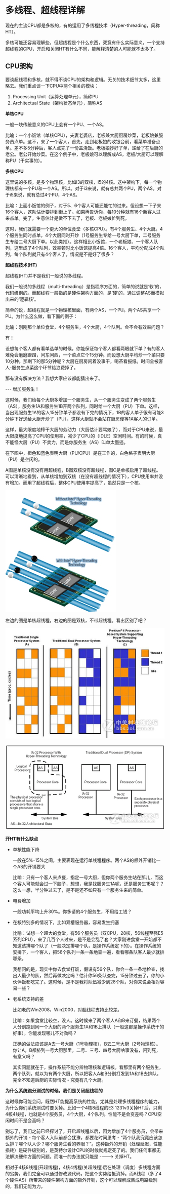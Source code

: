 # 多线程、超线程详解 #

现在的主流CPU都是多核的，有的运用了多线程技术（Hyper-threading，简称HT）。

多核可能还容易理解些，但超线程是个什么东西，究竟有什么实际意义，一个支持超线程的CPU，开启和关闭HT有什么不同，能解释清楚的人可能就不太多了。

## CPU架构 ##

要谈超线程和多核，就不得不谈CPU的架构和逻辑。无关的技术细节太多，这里略去。我们重点谈一下CPU中两个相关的模块：

1. Processing Unit（运算处理单元），简称PU
2. Architectual State（架构状态单元），简称AS

**单核CPU**

一般一块传统意义的CPU上会有一个PU、一个AS。

比喻：一个小饭馆（单核CPU），夫妻老婆店，老板兼大厨厨房炒菜，老板娘兼服务员点单。这不，来了一个客人，首先，走到老板娘的收银台前，看菜单准备点单。差不多5分钟后，客人点完了一份盖浇饭。老板娘抄好了单，递给了在后厨的老公。老公开始炒菜。在这个例子中，老板娘可以理解成AS，老板/大厨可以理解称PU（干实事的）。

**多核CPU**

这里说的多核，是多个物理核，比如i3的双核，i5的4核。这中架构下，每一个物理核都有一个PU和一个AS。所以。对于i3来说，就有总共两个PU，两个AS。对于i5来说，就有总过4个PU，4个AS。

比喻：上面小饭馆的例子，对于5、6个客人可能还能忙的过来。但设想一下子来16个客人，这队估计要排到街上了。如果再告诉你，每10分种就有16个新客人过来点单。完了，生意估计是做不下去了，老板、老板娘忙到死。

这时，我们就需要一个更大的单位食堂（多核CPU）。有4个服务生、4个大厨。4个服务生同时点单，4个大厨同时开炒（1号服务生专给一号大厨下单，二号服务生专给二号大厨下单。以此类推）。这样相比小饭馆，一个老板娘、一个客人队列，这里成了4个队列，效率顿时比小饭馆提高4倍。16个客人，平均分配成4个队列，每个队列就只有4个客人了，情况是不是好了很多？

**超线程技术(HT)**

超线程(HT)并不是我们一般说的多线程。

我们一般说的多线程（multi-threading）是指程序方面的，简单的说就是‘软’的，代码级别的。而超线程一般指的是硬件架构方面的，是‘硬’的，通过调整AS而模拟出来的‘逻辑核’。

简单的说，超线程就是一个物理核里面，有两个AS，一个PU。两个AS共享一个PU。为什么这么做，看下面的例子：

比喻：刚刚那个单位食堂，4个服务生，4个大厨，4个队列。会不会有效率问题？

有！

设想每个客人都有看单选单的时候，你能保证每个客人都看两眼就下单？有的客人难免会磨磨蹭蹭，问东问西，一个菜点它个15分钟。而设想大厨平均炒一个菜只要10分种。那剩下的那5分钟呢？大厨在厨房闲着没事干，喝茶看报纸。时间全被客人-服务生点菜这个环节给浪费掉了。

那有没有解决方法？我想大家应该都能猜出来了。

--- 增加服务生！

这时候，我们给每个大厨多增加一个服务生，从一个服务生变成了两个服务生（AS），服务生1A和服务生1B开两个队列，同时给一个大厨（PU）下单。这样，当出现服务生1A的客人15分钟单子都没有下完的情况下，1B的客人单子很有可能3分钟下好送给大厨开炒了（PU），这样大厨就不会站在厨房傻等1A客人的订单。

这样，最大限度地榨干大厨的劳动力（大厨估计要骂娘了），而对于CPU来说，最大限度地提高了CPU的使用率，减少了CPU的（IDLE）空闲时间。有的时候，真不能怪大厨（PU）不卖力，而是你服务生（AS）叫单太墨迹。

在下图中，橙色和蓝色表明大厨（PU/CPU）是在工作的，白色格子表明大厨（PU）是空闲的。

A图是单核没有没有用超线程，B图双核没有超线程，图C是单核启用了超线程。可以清晰地看到，从单核增加到双核（在没有超线程的情况下），CPU使用率并没有增加。而用了超线程后，整体CPU使用率提高了，虽然只是一个核。

![](https://raw.githubusercontent.com/ernest-dzf/docs/master/pic/ht.jpg)

左边的图是单核超线程，右边的图是双核，不带超线程。看出区别了吧？

![](https://raw.githubusercontent.com/ernest-dzf/docs/master/pic/ht2.jpg)

![](https://raw.githubusercontent.com/ernest-dzf/docs/master/pic/ht3.gif)


**开HT有什么缺点**

- 单核性能下降

	一般在5%-15%之间，主要表现在运行单线程程序。两个AS的额外开销比一个AS的开销要大

	比喻：只有一个客人来点餐，指定一号大厨，但你两个服务生站在那儿，而这个客人可能就会过一下脑子，想想，我是找服务生1A呢，还是服务生1B呢？？ 这么一想，半分钟过去了，是不是还不如只有一个服务生来的简单。

- 电费增加
	
	一般功耗平均上升30%。你多请的4个服务生，不用给工钱？

- 在核特别多的情况下，比如双槽服务器，容易发生拥塞

	比喻：试想一个超大的食堂，有56个服务员（双CPU，28核，56线程至强E5系列CPU），来了几百个人过来，是不是会乱了套？大家刚进食堂一开始都不知道该排哪个队了（一般决定排哪个队，是操作系统定下的）。在操作系统的安排下，一个客人，把56个队列一条一条地查一遍，看看哪条队客人最少就排哪条。

	我想问的是，现实中你去食堂打饭，假设有56个队，你会一条一条地检查，找出人最少的队，然后再做决定吗？估计你56条队查完，15分钟过去了，你的小伙伴饭都吃完了。这时候，是不是我将队伍减少到28个队，对你来说会相对容易一些？

- 老系统支持的差

	比如老的Win2008，Win2000，对超线程支持比较差。

	比喻：如果食堂比较空，没人。这时候来了两个客人A和B来订餐，结果两个人分别跑到同一个大厨的两个服务生1A和1B上排队（一般这都是操作系统干的好事），你能发现哪儿不对劲吗？

	正确的做法应该是A去一号大厨（1号物理核），B去二号大厨（2号物理核）。你让A，B都挤到一号大厨那里，二号、三号、四号大厨啥事没有，闲到死，有意义吗？

	其实问题就在于，操作系统不能分辨物理核和逻辑核。看那里有两个服务生，两个队列，就以为有两个大厨，所以把客人A和B分别打发到1A和1B去排队，完全不知道后厨的实际情况 - 究竟有几个大厨。

**为什么系统跑分测试的时候，我们是关闭超线程的**

这时候你可能会问，既然HT能提高系统的性能，尤其是处理多线程程序的能力，为什么你们系统测试时要关掉。比如一个4核8线程的E3 1231v3关掉HT后，只剩4核4线程，也就是4个服务员，4个大厨，4个队列。性能不是会变差吗？CPU空闲时间不是会高吗？

别忘了，我们之前已经探讨了，开启超线程以后，因为增加了4个服务员，会带来额外的开销 - 每个客人入队前都会犹豫，都要花时间思考 - “两个队我究竟应该怎么排？哪个队人少？哪个服务生看的养眼？”。这种额外的开销（处理延迟，性能损耗）是硬件级别的，是英特尔设计CPU的时候就规定死了的。我们任何事都无法解决硬件方面的问题。而唯一的办法就只能是 ---->  关掉HT。


相对于4核8线程(开超线程)，4核4线程(关超线程)后在处理（调度）多线程方面的劣势，我们完全可以通过修改源代码，把这个劣势给抵消掉。而8线程（多了4个硬件AS）所带来的硬件架构方面的额外开销，这个可以理解成集成电路级别的，我们无能为力。